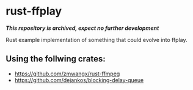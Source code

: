 # rust-ffplay

***This repository is archived, expect no further development***

Rust example implementation of something that could evolve into ffplay.

## Using the follwing crates:

* https://github.com/zmwangx/rust-ffmpeg
* https://github.com/dejankos/blocking-delay-queue
